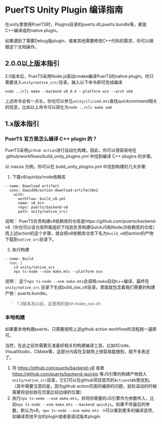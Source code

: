 # PuerTS Unity Plugin 编译指南
在unity里使用PuerTS时，Plugins目录的puerts.dll,puerts.bundle等，都是C++编译成的native plugin。

如果遇到了需要Debug版plugin、或者其他需要修改C++代码的需求，你可以根据这个文档操作。

## 2.0.0以上版本指引
2.0版本后，PuerTS采用Node.js驱动cmake编译PuerTS的native plugin。你只需要进入`unity/native_src/`目录，输入以下命令即可完成编译
```
node ../cli make --backend v8_9.4 --platform win --arch x64
```
上述命令会有一点长，你也可以参见`unity/cli/cmd.mts`查找quickcommand相关的信息，比如以上命令可以简化为`node ../cli make vw6`

## 1.x版本指引

### PuerTS 官方是怎么编译 C++ plugin 的？

PuerTS采用`github action`进行自动化构建。因此，你可以很容易地在 .github/workflows/build_unity_plugins.yml 中找到编译 C++ plugins 的步骤。

以 macos 为例。你可以在 build_unity_plugins.yml 中找到构建的几大步骤:
1. 下载v8/quickjs/node依赖库
```
- name: Download artifact
  uses: dawidd6/action-download-artifact@v2
    with:
      workflow: build_v8.yml
      name: v8_bin
      repo: puerts/backend-v8
      path: unity/native_src/
```
说明：
PuerTS负责构建v8依赖库的仓库是https://github.com/puerts/backend-v8（你也可以该仓库所属组织下找到负责构建QuickJS和NodeJS依赖库的仓库）
而上述action的这个步骤，就会把v8依赖库仓库下名为`build_v8`的action的产物下载到`native_src`目录下。

2. 执行构建
```
- name: Build
  run: |
    cd unity/native_src
    npx ts-node --esm make.mts --platform osx
```
说明：
这个`npx ts-node --esm make.mts`会调用`cmake`启动c++编译，最终在 `unity/native_src` 目录下生成build_osx_v8目录。里面就包含着我们需要的构建产物：puerts.bundle。

> 1.3版本及以前，这里用的是sh make_osx.sh

### 本地构建
如果要本地构建puerts，只需要按照上述github action workflow的流程跑一遍即可。

当然，在此之前你需要先准备好相关的构建编译工具，比如XCode、VisualStudio、CMake等，这部分内容在互联网上很容易能搜到，就不多表述了。

1. 将 https://github.com/puerts/backend-v8 或者 https://github.com/puerts/backend-quickjs 等JS引擎的构建产物放入`unity/native_src`目录，它们可以在github项目首页的`Actions`tab里找到。（其中需要注意的是，因为github action页面的编排的问题，鼠标滚动的时候需要将鼠标放在页面比较边缘的位置）
2. 执行`npx ts-node --esm make.mts`，并将你需要的JS引擎作为参数传入，比如`npx ts-node --esm make.mts --backend quickjs`。如果不传最后的参数，默认为v8。`npx ts-node --esm make.mts -h`可以看到更多的编译选项，如编译其他平台的plugin或者是调试版本plugin